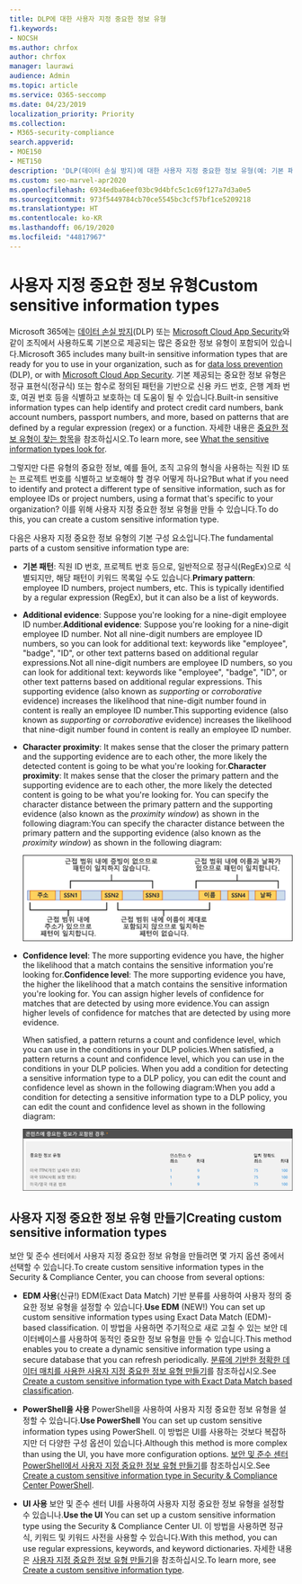 ```yaml
---
title: DLP에 대한 사용자 지정 중요한 정보 유형
f1.keywords:
- NOCSH
ms.author: chrfox
author: chrfox
manager: laurawi
audience: Admin
ms.topic: article
ms.service: O365-seccomp
ms.date: 04/23/2019
localization_priority: Priority
ms.collection:
- M365-security-compliance
search.appverid:
- MOE150
- MET150
description: 'DLP(데이터 손실 방지)에 대한 사용자 지정 중요한 정보 유형(예: 기본 패턴, 문자 근접성, 신뢰 수준)의 개요를 확인합니다.'
ms.custom: seo-marvel-apr2020
ms.openlocfilehash: 6934edba6eef03bc9d4bfc5c1c69f127a7d3a0e5
ms.sourcegitcommit: 973f5449784cb70ce5545bc3cf57bf1ce5209218
ms.translationtype: HT
ms.contentlocale: ko-KR
ms.lasthandoff: 06/19/2020
ms.locfileid: "44817967"
---
```

# <a name="custom-sensitive-information-types"></a><span data-ttu-id="d1225-103">사용자 지정 중요한 정보 유형</span><span class="sxs-lookup"><span data-stu-id="d1225-103">Custom sensitive information types</span></span>

<span data-ttu-id="d1225-104">Microsoft 365에는 [데이터 손실 방지](data-loss-prevention-policies.md)(DLP) 또는 [Microsoft Cloud App Security](https://docs.microsoft.com/cloud-app-security)와 같이 조직에서 사용하도록 기본으로 제공되는 많은 중요한 정보 유형이 포함되어 있습니다.</span><span class="sxs-lookup"><span data-stu-id="d1225-104">Microsoft 365 includes many built-in sensitive information types that are ready for you to use in your organization, such as for [data loss prevention](data-loss-prevention-policies.md) (DLP), or with [Microsoft Cloud App Security](https://docs.microsoft.com/cloud-app-security).</span></span> <span data-ttu-id="d1225-105">기본 제공되는 중요한 정보 유형은 정규 표현식(정규식) 또는 함수로 정의된 패턴을 기반으로 신용 카드 번호, 은행 계좌 번호, 여권 번호 등을 식별하고 보호하는 데 도움이 될 수 있습니다.</span><span class="sxs-lookup"><span data-stu-id="d1225-105">Built-in sensitive information types can help identify and protect credit card numbers, bank account numbers, passport numbers, and more, based on patterns that are defined by a regular expression (regex) or a function.</span></span> <span data-ttu-id="d1225-106">자세한 내용은 [중요한 정보 유형이 찾는 항목](what-the-sensitive-information-types-look-for.md)을 참조하십시오.</span><span class="sxs-lookup"><span data-stu-id="d1225-106">To learn more, see [What the sensitive information types look for](what-the-sensitive-information-types-look-for.md).</span></span>

<span data-ttu-id="d1225-107">그렇지만 다른 유형의 중요한 정보, 예를 들어, 조직 고유의 형식을 사용하는 직원 ID 또는 프로젝트 번호를 식별하고 보호해야 할 경우 어떻게 하나요?</span><span class="sxs-lookup"><span data-stu-id="d1225-107">But what if you need to identify and protect a different type of sensitive information, such as for employee IDs or project numbers, using a format that's specific to your organization?</span></span> <span data-ttu-id="d1225-108">이를 위해 사용자 지정 중요한 정보 유형을 만들 수 있습니다.</span><span class="sxs-lookup"><span data-stu-id="d1225-108">To do this, you can create a custom sensitive information type.</span></span>

<span data-ttu-id="d1225-109">다음은 사용자 지정 중요한 정보 유형의 기본 구성 요소입니다.</span><span class="sxs-lookup"><span data-stu-id="d1225-109">The fundamental parts of a custom sensitive information type are:</span></span>

- <span data-ttu-id="d1225-110">**기본 패턴**: 직원 ID 번호, 프로젝트 번호 등으로, 일반적으로 정규식(RegEx)으로 식별되지만, 해당 패턴이 키워드 목록일 수도 있습니다.</span><span class="sxs-lookup"><span data-stu-id="d1225-110">**Primary pattern**: employee ID numbers, project numbers, etc. This is typically identified by a regular expression (RegEx), but it can also be a list of keywords.</span></span>

- <span data-ttu-id="d1225-111">**Additional evidence**: Suppose you're looking for a nine-digit employee ID number.</span><span class="sxs-lookup"><span data-stu-id="d1225-111">**Additional evidence**: Suppose you're looking for a nine-digit employee ID number.</span></span> <span data-ttu-id="d1225-112">Not all nine-digit numbers are employee ID numbers, so you can look for additional text: keywords like "employee", "badge", "ID", or other text patterns based on additional regular expressions.</span><span class="sxs-lookup"><span data-stu-id="d1225-112">Not all nine-digit numbers are employee ID numbers, so you can look for additional text: keywords like "employee", "badge", "ID", or other text patterns based on additional regular expressions.</span></span> <span data-ttu-id="d1225-113">This supporting evidence (also known as _supporting_ or _corroborative_ evidence) increases the likelihood that nine-digit number found in content is really an employee ID number.</span><span class="sxs-lookup"><span data-stu-id="d1225-113">This supporting evidence (also known as _supporting_ or _corroborative_ evidence) increases the likelihood that nine-digit number found in content is really an employee ID number.</span></span>

- <span data-ttu-id="d1225-114">**Character proximity**: It makes sense that the closer the primary pattern and the supporting evidence are to each other, the more likely the detected content is going to be what you're looking for.</span><span class="sxs-lookup"><span data-stu-id="d1225-114">**Character proximity**: It makes sense that the closer the primary pattern and the supporting evidence are to each other, the more likely the detected content is going to be what you're looking for.</span></span> <span data-ttu-id="d1225-115">You can specify the character distance between the primary pattern and the supporting evidence (also known as the _proximity window_) as shown in the following diagram:</span><span class="sxs-lookup"><span data-stu-id="d1225-115">You can specify the character distance between the primary pattern and the supporting evidence (also known as the _proximity window_) as shown in the following diagram:</span></span>

    ![증거 및 근접 범위 다이어그램](../media/dc68e38e-dfa1-45b8-b204-89c8ba121f96.png)

- <span data-ttu-id="d1225-117">**Confidence level**: The more supporting evidence you have, the higher the likelihood that a match contains the sensitive information you're looking for.</span><span class="sxs-lookup"><span data-stu-id="d1225-117">**Confidence level**: The more supporting evidence you have, the higher the likelihood that a match contains the sensitive information you're looking for.</span></span> <span data-ttu-id="d1225-118">You can assign higher levels of confidence for matches that are detected by using more evidence.</span><span class="sxs-lookup"><span data-stu-id="d1225-118">You can assign higher levels of confidence for matches that are detected by using more evidence.</span></span>

  <span data-ttu-id="d1225-119">When satisfied, a pattern returns a count and confidence level, which you can use in the conditions in your DLP policies.</span><span class="sxs-lookup"><span data-stu-id="d1225-119">When satisfied, a pattern returns a count and confidence level, which you can use in the conditions in your DLP policies.</span></span> <span data-ttu-id="d1225-120">When you add a condition for detecting a sensitive information type to a DLP policy, you can edit the count and confidence level as shown in the following diagram:</span><span class="sxs-lookup"><span data-stu-id="d1225-120">When you add a condition for detecting a sensitive information type to a DLP policy, you can edit the count and confidence level as shown in the following diagram:</span></span>

    ![인스턴스 개수 및 일치 정확도 옵션](../media/11d0b51e-7c3f-4cc6-96d8-b29bcdae1aeb.png)

## <a name="creating-custom-sensitive-information-types"></a><span data-ttu-id="d1225-122">사용자 지정 중요한 정보 유형 만들기</span><span class="sxs-lookup"><span data-stu-id="d1225-122">Creating custom sensitive information types</span></span>

<span data-ttu-id="d1225-123">보안 및 준수 센터에서 사용자 지정 중요한 정보 유형을 만들려면 몇 가지 옵션 중에서 선택할 수 있습니다.</span><span class="sxs-lookup"><span data-stu-id="d1225-123">To create custom sensitive information types in the Security & Compliance Center, you can choose from several options:</span></span>

- <span data-ttu-id="d1225-124">**EDM 사용**(신규!) EDM(Exact Data Match) 기반 분류를 사용하여 사용자 정의 중요한 정보 유형을 설정할 수 있습니다.</span><span class="sxs-lookup"><span data-stu-id="d1225-124">**Use EDM** (NEW!) You can set up custom sensitive information types using Exact Data Match (EDM)-based classification.</span></span> <span data-ttu-id="d1225-125">이 방법을 사용하면 주기적으로 새로 고칠 수 있는 보안 데이터베이스를 사용하여 동적인 중요한 정보 유형을 만들 수 있습니다.</span><span class="sxs-lookup"><span data-stu-id="d1225-125">This method enables you to create a dynamic sensitive information type using a secure database that you can refresh periodically.</span></span> <span data-ttu-id="d1225-126">[분류에 기반한 정확한 데이터 매치를 사용한 사용자 지정 중요한 정보 유형 만들기](create-custom-sensitive-information-types-with-exact-data-match-based-classification.md)를 참조하십시오.</span><span class="sxs-lookup"><span data-stu-id="d1225-126">See [Create a custom sensitive information type with Exact Data Match based classification](create-custom-sensitive-information-types-with-exact-data-match-based-classification.md).</span></span>

- <span data-ttu-id="d1225-127">**PowerShell을 사용** PowerShell을 사용하여 사용자 지정 중요한 정보 유형을 설정할 수 있습니다.</span><span class="sxs-lookup"><span data-stu-id="d1225-127">**Use PowerShell** You can set up custom sensitive information types using PowerShell.</span></span> <span data-ttu-id="d1225-128">이 방법은 UI를 사용하는 것보다 복잡하지만 더 다양한 구성 옵션이 있습니다.</span><span class="sxs-lookup"><span data-stu-id="d1225-128">Although this method is more complex than using the UI, you have more configuration options.</span></span> <span data-ttu-id="d1225-129">[보안 및 준수 센터 PowerShell에서 사용자 지정 중요한 정보 유형 만들기](create-a-custom-sensitive-information-type-in-scc-powershell.md)를 참조하십시오.</span><span class="sxs-lookup"><span data-stu-id="d1225-129">See [Create a custom sensitive information type in Security & Compliance Center PowerShell](create-a-custom-sensitive-information-type-in-scc-powershell.md).</span></span>

- <span data-ttu-id="d1225-130">**UI 사용** 보안 및 준수 센터 UI를 사용하여 사용자 지정 중요한 정보 유형을 설정할 수 있습니나.</span><span class="sxs-lookup"><span data-stu-id="d1225-130">**Use the UI** You can set up a custom sensitive information type using the Security & Compliance Center UI.</span></span> <span data-ttu-id="d1225-131">이 방법을 사용하면 정규식, 키워드 및 키워드 사전을 사용할 수 있습니다.</span><span class="sxs-lookup"><span data-stu-id="d1225-131">With this method, you can use regular expressions, keywords, and keyword dictionaries.</span></span> <span data-ttu-id="d1225-132">자세한 내용은 [사용자 지정 중요한 정보 유형 만들기](create-a-custom-sensitive-information-type.md)을 참조하십시오.</span><span class="sxs-lookup"><span data-stu-id="d1225-132">To learn more, see [Create a custom sensitive information type](create-a-custom-sensitive-information-type.md).</span></span>



